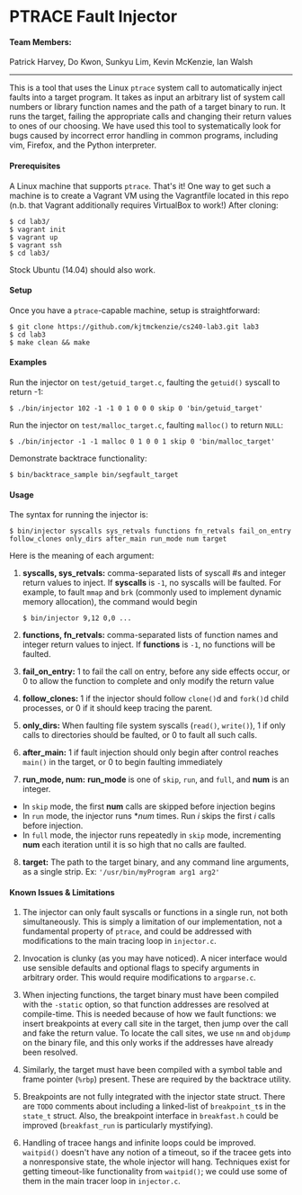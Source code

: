 # PTRACE Fault Injector

#### Team Members:
Patrick Harvey, Do Kwon, Sunkyu Lim, Kevin McKenzie, Ian Walsh

___

This is a tool that uses the Linux `ptrace` system call to automatically
inject faults into a target program. It takes as input an arbitrary list of
system call numbers or library function names and the path of a target binary
to run. It runs the target, failing the appropriate calls and changing their
return values to ones of our choosing. We have used this tool to systematically
look for bugs caused by incorrect error handling in common programs, including
vim, Firefox, and the Python interpreter.

#### Prerequisites
A Linux machine that supports `ptrace`. That's it! One way to get such a 
machine is to create a Vagrant VM using the Vagrantfile located in this repo 
(n.b. that Vagrant additionally requires VirtualBox to work!)
After cloning:

    $ cd lab3/
    $ vagrant init
    $ vagrant up
    $ vagrant ssh
    $ cd lab3/

Stock Ubuntu (14.04) should also work.

#### Setup

Once you have a `ptrace`-capable machine, setup is straightforward:

    $ git clone https://github.com/kjtmckenzie/cs240-lab3.git lab3
    $ cd lab3
    $ make clean && make

#### Examples

Run the injector on `test/getuid_target.c`, faulting the `getuid()` syscall to return -1:

    $ ./bin/injector 102 -1 -1 0 1 0 0 0 skip 0 'bin/getuid_target'

Run the injector on `test/malloc_target.c`, faulting `malloc()` to return `NULL`:

    $ ./bin/injector -1 -1 malloc 0 1 0 0 1 skip 0 'bin/malloc_target'

Demonstrate backtrace functionality:

    $ bin/backtrace_sample bin/segfault_target

#### Usage

The syntax for running the injector is:

`$ bin/injector syscalls sys_retvals functions fn_retvals fail_on_entry follow_clones only_dirs after_main run_mode num target`

Here is the meaning of each argument:

1. **syscalls, sys_retvals:** comma-separated lists of syscall #s and integer
return values to inject. If **syscalls** is `-1`, no syscalls will be faulted.
For example, to fault `mmap` and `brk` (commonly used to implement dynamic
 memory allocation), the command would begin

    `$ bin/injector 9,12 0,0 ...`

2. **functions, fn_retvals:** comma-separated lists of function names and
integer return values to inject. If **functions** is `-1`, no functions will
be faulted.

3. **fail_on_entry:** 1 to fail the call on entry, before any side effects occur,
or 0 to allow the function to complete and only modify the return value

4. **follow_clones:** 1 if the injector should follow `clone()`d and `fork()`d
child processes, or 0 if it should keep tracing the parent.

5. **only_dirs:** When faulting file system syscalls (`read()`, `write()`), 1
if only calls to directories should be faulted, or 0 to fault all such calls.

6. **after_main:** 1 if fault injection should only begin after control reaches
 `main()` in the target, or 0 to begin faulting immediately

7. **run_mode, num:** **run_mode** is one of `skip`, `run`, and `full`, and **num** 
is an integer.
  - In `skip` mode, the first **num** calls are skipped before injection begins
  - In `run` mode, the injector runs **num* times. Run _i_ skips the first _i_
calls before injection.
  - In `full` mode, the injector runs repeatedly in `skip` mode, incrementing **num**
each iteration until it is so high that no calls are faulted.

8. **target:** The path to the target binary, and any command line arguments, 
as a single strip. Ex: `'/usr/bin/myProgram arg1 arg2'`

#### Known Issues & Limitations

1. The injector can only fault syscalls or functions in a single run, not both 
simultaneously. This is simply a limitation of our implementation, not a 
fundamental property of `ptrace`, and could be addressed with modifications to 
the main tracing loop in `injector.c`.

2. Invocation is clunky (as you may have noticed). A nicer interface would use 
sensible defaults and optional flags to specify arguments in arbitrary order. 
This would require modifications to `argparse.c`.

3. When injecting functions, the target binary must have been compiled with the 
`-static` option, so that function addresses are resolved at compile-time. This 
is needed because of how we fault functions: we insert breakpoints at every 
call site in the target, then jump over the call and fake the return value. To 
locate the call sites, we use `nm` and `objdump` on the binary file, and this 
only works if the addresses have already been resolved.

4. Similarly, the target must have been compiled with a symbol table and frame 
pointer (`%rbp`) present. These are required by the backtrace utility.

5. Breakpoints are not fully integrated with the injector state struct. There
are `TODO` comments about including a linked-list of `breakpoint_t`s in the 
`state_t` struct. Also, the breakpoint interface in `breakfast.h` could be 
improved (`breakfast_run` is particularly mystifying).

6. Handling of tracee hangs and infinite loops could be improved. `waitpid()`
doesn't have any notion of a timeout, so if the tracee gets into a nonresponsive 
state, the whole injector will hang. Techniques exist for getting timeout-like 
functionality from `waitpid()`; we could use some of them in the main tracer 
loop in `injector.c`.
